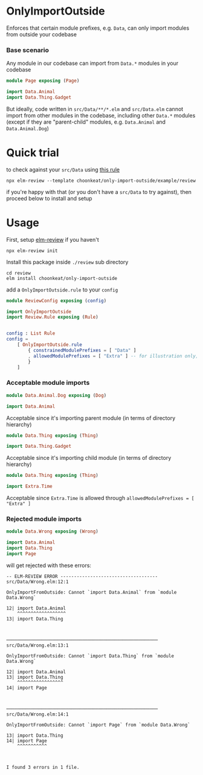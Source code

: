 # OnlyImportOutside

Enforces that certain module prefixes, e.g. `Data`, can only import modules from outside your codebase

### Base scenario

Any module in our codebase can import from `Data.*` modules in your codebase

```elm
module Page exposing (Page)

import Data.Animal
import Data.Thing.Gadget
```

But ideally, code written in `src/Data/**/*.elm` and `src/Data.elm` cannot import from other modules
in the codebase, including other `Data.*` modules (except if they are "parent-child" modules, e.g.
`Data.Animal` and `Data.Animal.Dog`)

# Quick trial

to check against your `src/Data` using [this rule](https://github.com/choonkeat/only-import-outside/blob/main/example/review/src/ReviewConfig.elm)

```
npx elm-review --template choonkeat/only-import-outside/example/review
```

if you're happy with that (or you don't have a `src/Data` to try against), then proceed below to install and setup

# Usage

First, setup [elm-review](https://package.elm-lang.org/packages/jfmengels/elm-review/latest/) if you haven't

```
npx elm-review init
```

Install this package inside `./review` sub directory

```
cd review
elm install choonkeat/only-import-outside
```

add a `OnlyImportOutside.rule` to your `config`

```elm
module ReviewConfig exposing (config)

import OnlyImportOutside
import Review.Rule exposing (Rule)


config : List Rule
config =
    [ OnlyImportOutside.rule
        { constrainedModulePrefixes = [ "Data" ]
        , allowedModulePrefixes = [ "Extra" ] -- for illustration only; you can leave it `[]`
        }
    ]
```

### Acceptable module imports

```elm
module Data.Animal.Dog exposing (Dog)

import Data.Animal
```

Acceptable since it's importing parent module (in terms of directory hierarchy)

```elm
module Data.Thing exposing (Thing)

import Data.Thing.Gadget
```

Acceptable since it's importing child module (in terms of directory hierarchy)

```elm
module Data.Thing exposing (Thing)

import Extra.Time
```

Acceptable since `Extra.Time` is allowed through `allowedModulePrefixes = [ "Extra" ]`

### Rejected module imports

```elm
module Data.Wrong exposing (Wrong)

import Data.Animal
import Data.Thing
import Page
```

will get rejected with these errors:

```
-- ELM-REVIEW ERROR ------------------------------------ src/Data/Wrong.elm:12:1

OnlyImportFromOutside: Cannot `import Data.Animal` from `module Data.Wrong`

12| import Data.Animal
    ^^^^^^^^^^^^^^^^^^
13| import Data.Thing



──────────────────────────────────────────────────────── src/Data/Wrong.elm:13:1

OnlyImportFromOutside: Cannot `import Data.Thing` from `module Data.Wrong`

12| import Data.Animal
13| import Data.Thing
    ^^^^^^^^^^^^^^^^^
14| import Page



──────────────────────────────────────────────────────── src/Data/Wrong.elm:14:1

OnlyImportFromOutside: Cannot `import Page` from `module Data.Wrong`

13| import Data.Thing
14| import Page
    ^^^^^^^^^^^



I found 3 errors in 1 file.
```